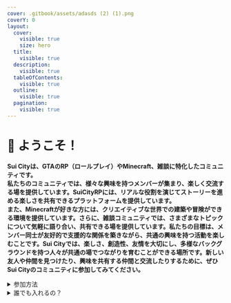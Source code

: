 ```yaml
---
cover: .gitbook/assets/adasds (2) (1).png
coverY: 0
layout:
  cover:
    visible: true
    size: hero
  title:
    visible: true
  description:
    visible: true
  tableOfContents:
    visible: true
  outline:
    visible: true
  pagination:
    visible: true
---
```


# 👋 ようこそ！

**Sui Cityは、GTAのRP（ロールプレイ）やMinecraft、雑談に特化したコミュニティです。**\
**私たちのコミュニティでは、様々な興味を持つメンバーが集まり、楽しく交流する場を提供しています。SuiCityRPには、リアルな役割を演じてストーリーを進める楽しさを共有できるプラットフォームを提供しています。**\
**また、Minecraftが好きな方には、クリエイティブな世界での建築や冒険ができる環境を提供しています。さらに、雑談コミュニティでは、さまざまなトピックについて気軽に語り合い、共有できる場を提供しています。私たちの目標は、メンバー同士が友好的で支援的な関係を築きながら、共通の興味を持つ活動を楽しむことです。Sui Cityでは、楽しさ、創造性、友情を大切にし、多様なバックグラウンドを持つ人々が共通の場でつながりを育むことができる場所です。新しい友人や仲間を見つけたり、興味を共有する仲間と交流したりするために、ぜひSui Cityのコミュニティに参加してみてください。**

<details>

<summary>参加方法</summary>

簡単です!。Discordに参加し、電話番号認証をすることです。\
Discordはこちら➡[https://discord.gg/FsUCjcjxd2](https://discord.gg/FsUCjcjxd2)

</details>

<details>

<summary>誰でも入れるの？</summary>

A.いいえすべての人が入れるわけではありません。

・日本語がわかる方。

・マナーリテラシーがある方

・電話番号認証をしている方

のみが参加できるサーバーとなっております。

</details>

